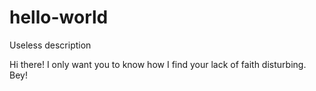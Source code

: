 # hello-world
Useless description


Hi there!
I only want you to know how I find your lack of faith disturbing.
Bey!
